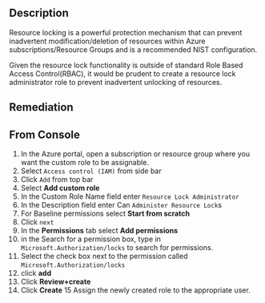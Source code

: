 ## Description

Resource locking is a powerful protection mechanism that can prevent inadvertent modification/deletion of resources within Azure subscriptions/Resource Groups and is a recommended NIST configuration.

Given the resource lock functionality is outside of standard Role Based Access Control(RBAC), it would be prudent to create a resource lock administrator role to prevent inadvertent unlocking of resources.

## Remediation

## From Console

1. In the Azure portal, open a subscription or resource group where you want the custom role to be assignable.
2. Select `Access control (IAM)` from side bar
3. Click `Add` from top bar
4. Select **Add custom role**
5. In the Custom Role Name field enter `Resource Lock Administrator`
6. In the Description field enter Can `Administer Resource Lock`s
7. For Baseline permissions select **Start from scratch**
8. Click `next`
9. In the **Permissions** tab select **Add permissions**
10. in the Search for a permission box, type in `Microsoft.Authorization/locks` to search for permissions.
11. Select the check box next to the permission called `Microsoft.Authorization/locks`
12. click **add**
13. Click **Review+create**
14. Click **Create**
15 Assign the newly created role to the appropriate user.
